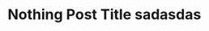 [//]: # ({"title": "Nothing Post Title", "creation": "01/03/2024", "summary": "nothing post for testing also "})

# Nothing Post Title sadasdas
